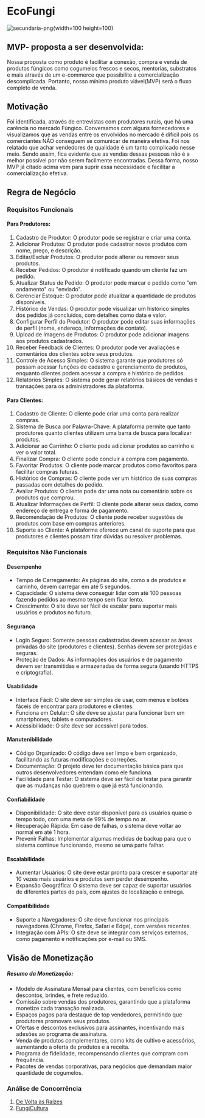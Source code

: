 # EcoFungi
![secundaria-png](uploads/ded61dc5b839e6e64e339f44c70d788d/secundaria-png.png){width=100 height=100}

## MVP- proposta a ser desenvolvida:
Nossa proposta como produto é facilitar a conexão, compra e venda de produtos fúngicos como cogumelos frescos e secos, mentorias, substratos e mais através de um e-commerce que possibilite a comercialização descomplicada. Portanto, nosso mínimo produto viável(MVP) será o fluxo completo de venda.

## Motivação
Foi identificada, através de entrevistas com produtores rurais, que há uma carência no mercado Fúngico. Conversamos com alguns fornecedores e visualizamos que as vendas entre os envolvidos no mercado é difícil pois os comerciantes NÃO conseguem se comunicar de maneira efetiva. Foi nos relatado que achar vendedores de qualidade é um tanto complicado nesse meio. Sendo assim, fica evidente que as vendas dessas pessoas não é a melhor possível por não serem facilmente encontradas. Dessa forma, nosso MVP já citado acima vem para suprir essa necessidade e facilitar a comercialização efetiva.

## Regra de Negócio

### Requisitos Funcionais
#### Para Produtores:

1. Cadastro de Produtor: O produtor pode se registrar e criar uma conta.
2. Adicionar Produtos: O produtor pode cadastrar novos produtos com nome, preço, e descrição.
3. Editar/Excluir Produtos: O produtor pode alterar ou remover seus produtos.
4. Receber Pedidos: O produtor é notificado quando um cliente faz um pedido.
5. Atualizar Status de Pedido: O produtor pode marcar o pedido como "em andamento" ou "enviado".
6. Gerenciar Estoque: O produtor pode atualizar a quantidade de produtos disponíveis.
7. Histórico de Vendas: O produtor pode visualizar um histórico simples dos pedidos já concluídos, com detalhes como data e valor.
8. Configurar Perfil do Produtor: O produtor pode editar suas informações de perfil (nome, endereço, informações de contato).
9. Upload de Imagens de Produtos: O produtor pode adicionar imagens aos produtos cadastrados.
10. Receber Feedback de Clientes: O produtor pode ver avaliações e comentários dos clientes sobre seus produtos.
11. Controle de Acesso Simples: O sistema garante que produtores só possam acessar funções de cadastro e gerenciamento de produtos, enquanto clientes podem acessar a compra e histórico de pedidos.
12. Relatórios Simples: O sistema pode gerar relatórios básicos de vendas e transações para os administradores da plataforma.

#### Para Clientes:
1. Cadastro de Cliente: O cliente pode criar uma conta para realizar compras.
2. Sistema de Busca por Palavra-Chave: A plataforma permite que tanto produtores quanto clientes utilizem uma barra de busca para localizar produtos.
3. Adicionar ao Carrinho: O cliente pode adicionar produtos ao carrinho e ver o valor total.
4. Finalizar Compra: O cliente pode concluir a compra com pagamento.
5. Favoritar Produtos: O cliente pode marcar produtos como favoritos para facilitar compras futuras.
6. Histórico de Compras: O cliente pode ver um histórico de suas compras passadas com detalhes do pedido.
7. Avaliar Produtos: O cliente pode dar uma nota ou comentário sobre os produtos que comprou.
8. Atualizar Informações de Perfil: O cliente pode alterar seus dados, como endereço de entrega e forma de pagamento.
9. Recomendação de Produtos: O cliente pode receber sugestões de produtos com base em compras anteriores.
10. Suporte ao Cliente: A plataforma oferece um canal de suporte para que produtores e clientes possam tirar dúvidas ou resolver problemas.


### Requisitos Não Funcionais

#### Desempenho
- Tempo de Carregamento: As páginas do site, como a de produtos e carrinho, devem carregar em até 5 segundos.
- Capacidade: O sistema deve conseguir lidar com até 100 pessoas fazendo pedidos ao mesmo tempo sem ficar lento.
- Crescimento: O site deve ser fácil de escalar para suportar mais usuários e produtos no futuro.

#### Segurança
- Login Seguro: Somente pessoas cadastradas devem acessar as áreas privadas do site (produtores e clientes). Senhas devem ser protegidas e seguras.
- Proteção de Dados: As informações dos usuários e de pagamento devem ser transmitidas e armazenadas de forma segura (usando HTTPS e criptografia).

#### Usabilidade
- Interface Fácil: O site deve ser simples de usar, com menus e botões fáceis de encontrar para produtores e clientes.
- Funciona em Celular: O site deve se ajustar para funcionar bem em smartphones, tablets e computadores.
- Acessibilidade: O site deve ser acessível para todos.

#### Manutenibilidade
- Código Organizado: O código deve ser limpo e bem organizado, facilitando as futuras modificações e correções.
- Documentação: O projeto deve ter documentação básica para que outros desenvolvedores entendam como ele funciona.
- Facilidade para Testar: O sistema deve ser fácil de testar para garantir que as mudanças não quebrem o que já está funcionando.

#### Confiabilidade
- Disponibilidade: O site deve estar disponível para os usuários quase o tempo todo, com uma meta de 99% de tempo no ar.
- Recuperação Rápida: Em caso de falhas, o sistema deve voltar ao normal em até 1 hora.
- Prevenir Falhas: Implementar algumas medidas de backup para que o sistema continue funcionando, mesmo se uma parte falhar.

#### Escalabilidade
- Aumentar Usuários: O site deve estar pronto para crescer e suportar até 10 vezes mais usuários e produtos sem perder desempenho.
- Expansão Geográfica: O sistema deve ser capaz de suportar usuários de diferentes partes do país, com ajustes de localização e entrega.

#### Compatibilidade
- Suporte a Navegadores: O site deve funcionar nos principais navegadores (Chrome, Firefox, Safari e Edge), com versões recentes.
- Integração com APIs: O site deve se integrar com serviços externos, como pagamento e notificações por e-mail ou SMS.

## Visão de Monetização
##### Resumo da Monetização:
- Modelo de Assinatura Mensal para clientes, com benefícios como descontos, brindes, e frete reduzido.
- Comissão sobre vendas dos produtores, garantindo que a plataforma monetize cada transação realizada.
- Espaços pagos para destaque de top vendedores, permitindo que produtores promovam seus produtos.
- Ofertas e descontos exclusivos para assinantes, incentivando mais adesões ao programa de assinatura.
- Venda de produtos complementares, como kits de cultivo e acessórios, aumentando a oferta de produtos e a receita.
- Programa de fidelidade, recompensando clientes que compram com frequência.
- Pacotes de vendas corporativas, para negócios que demandam maior quantidade de cogumelos.

### Análise de Concorrência
1. [De Volta às Raízes](https://www.devoltaasraizes.com.br)
2. [FungiCultura](https://www.fungicultura.com.br)

